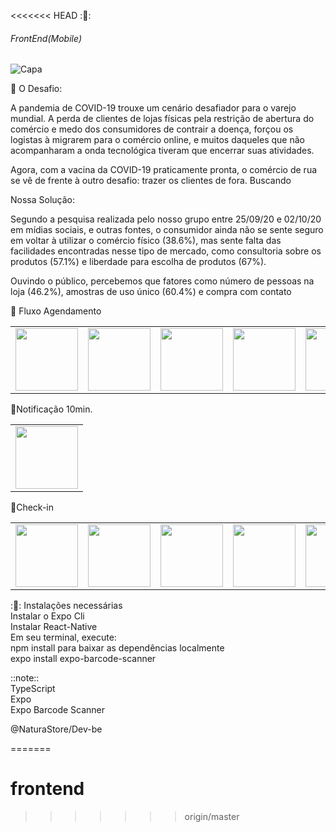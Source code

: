 <<<<<<< HEAD
::rocket::
###### FrontEnd(Mobile)

![Capa](https://user-images.githubusercontent.com/57687300/95137284-a2d3a900-075f-11eb-86d4-b9fc38494a39.jpg)

:rotating_light: O Desafio:

A pandemia de COVID-19 trouxe um cenário desafiador para o varejo mundial. A perda de clientes de lojas físicas pela restrição de abertura do comércio e medo dos consumidores de contrair a doença, forçou os logistas à migrarem para o comércio online, e muitos daqueles que não acompanharam a onda tecnológica tiveram que encerrar suas atividades.

Agora, com a vacina da COVID-19 praticamente pronta, o comércio de rua se vê de frente à outro desafio: trazer os clientes de fora. Buscando


Nossa Solução: 

Segundo a pesquisa realizada pelo nosso grupo entre 25/09/20 e 02/10/20 em mídias sociais, e outras fontes, o consumidor ainda não se sente seguro em voltar à utilizar o comércio físico (38.6%), mas sente falta das facilidades encontradas nesse tipo de mercado, como consultoria sobre os produtos (57.1%) e liberdade para escolha de produtos (67%).

Ouvindo o público, percebemos que fatores como número de pessoas na loja (46.2%), amostras de uso único (60.4%) e compra com contato 


:hammer: Fluxo Agendamento

<table>
<td><img src="https://user-images.githubusercontent.com/57687300/95137887-ef6bb400-0760-11eb-8abd-7ede70c53735.png" width="100"></td>
<td><img src="https://user-images.githubusercontent.com/57687300/95137893-f09ce100-0760-11eb-843b-bad40cf4bd8c.png" width="100"></td>
<td><img src="https://user-images.githubusercontent.com/57687300/95137898-f2ff3b00-0760-11eb-9baa-000d7a507fa0.png" width="100"></td>
<td><img src="https://user-images.githubusercontent.com/57687300/95137901-f397d180-0760-11eb-80ce-d2a637d0a44f.png" width="100"></td>
<td><img src="https://user-images.githubusercontent.com/57687300/95137902-f4306800-0760-11eb-8619-b7ad554bab50.png" width="100"></td>
<td><img src="https://user-images.githubusercontent.com/57687300/95137903-f4c8fe80-0760-11eb-878a-cc2d48d67021.png" width="100"></td>
<td><img src="https://user-images.githubusercontent.com/57687300/95137905-f5619500-0760-11eb-8081-ab1199f7b791.png" width="100"></td>
<td><img src="https://user-images.githubusercontent.com/57687300/95137906-f5619500-0760-11eb-902b-31e92a0c0ab4.png" width="100"></td>
</table>

:bookmark:Notificação 10min.
<table>
<td><img src="https://user-images.githubusercontent.com/57687300/95138683-b5031680-0762-11eb-8c36-ef3acb7a41e0.png" width="100"></td>
</table>


:memo:Check-in
<table>
<td><img src="https://user-images.githubusercontent.com/57687300/95137923-feeafd00-0760-11eb-8e76-ca3a7f37ea75.png" width="100"></td>
<td><img src="https://user-images.githubusercontent.com/57687300/95137924-feeafd00-0760-11eb-87b0-a5da661ade99.png" width="100"></td>
<td><img src="https://user-images.githubusercontent.com/57687300/95137925-ff839380-0760-11eb-9a0f-4f25c99d04a4.png" width="100"></td>
<td><img src="https://user-images.githubusercontent.com/57687300/95137927-001c2a00-0761-11eb-96ec-b8fa429a9a0b.png" width="100"></td>
<td><img src="https://user-images.githubusercontent.com/57687300/95137927-001c2a00-0761-11eb-96ec-b8fa429a9a0b.png" width="100"></td>
<td><img src="https://user-images.githubusercontent.com/57687300/95137930-001c2a00-0761-11eb-8fc6-9392e497a9a0.png" width="100"></td>
<td><img src="https://user-images.githubusercontent.com/57687300/95137934-00b4c080-0761-11eb-932a-8c7b8eb40121.png" width="100"></td>
<td><img src="https://user-images.githubusercontent.com/57687300/95137936-00b4c080-0761-11eb-9877-e5959930d5ab.png" width="100"></td>
<td><img src="https://user-images.githubusercontent.com/57687300/95137939-014d5700-0761-11eb-91d3-f3c6553075e3.png" width="100"></td>
</table>


::rocket:: Instalações necessárias
<br/>Instalar o Expo Cli
<br/>Instalar React-Native 
<br/>Em seu terminal, execute:
<br/>npm install para baixar as dependências localmente
<br/>expo install expo-barcode-scanner

::note::
<br/>TypeScript
<br/>Expo
<br/>Expo Barcode Scanner

@NaturaStore/Dev-be


=======
# frontend
>>>>>>> origin/master
